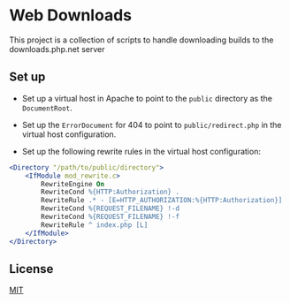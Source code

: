 # Web Downloads

This project is a collection of scripts to handle downloading builds to the downloads.php.net server

## Set up

- Set up a virtual host in Apache to point to the `public` directory as the `DocumentRoot`.

- Set up the `ErrorDocument` for 404 to point to `public/redirect.php` in the virtual host configuration.

- Set up the following rewrite rules in the virtual host configuration:

```apache
<Directory "/path/to/public/directory">
    <IfModule mod_rewrite.c>
        RewriteEngine On
        RewriteCond %{HTTP:Authorization} .
        RewriteRule .* - [E=HTTP_AUTHORIZATION:%{HTTP:Authorization}]
        RewriteCond %{REQUEST_FILENAME} !-d
        RewriteCond %{REQUEST_FILENAME} !-f
        RewriteRule ^ index.php [L]
    </IfModule>
</Directory>
```

## License

[MIT](LICENSE)